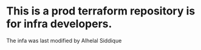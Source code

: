 # This is a prod terraform repository is for infra developers. 
The infa was last modified by Alhelal Siddique